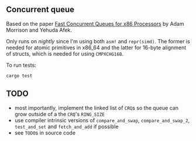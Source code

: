 Concurrent queue
----------------

Based on the paper [Fast Concurrent Queues for x86 Processors](http://www.cs.technion.ac.il/~mad/publications/ppopp2013-x86queues.pdf) by Adam Morrison and Yehuda Afek.

Only runs on *nightly* since I'm using both `asm!` and `repr(simd)`. The former is needed for atomic primitives in x86_64 and the latter for 16-byte alignment of structs, which is needed for using `CMPXCHG16B`.

To run tests:

    cargo test

TODO
----

- most importantly, implement the linked list of `CRQ`s so the queue can grow outside of a the `CRQ`'s `RING_SIZE`
- use compiler intrinsic versions of `compare_and_swap`, `compare_and_swap_2`, `test_and_set` and `fetch_and_add` if possible
- see `TODO`s in source code

